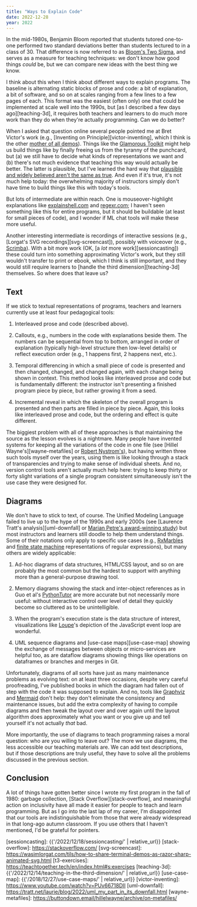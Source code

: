 ```yaml
---
title: "Ways to Explain Code"
date: 2022-12-28
year: 2022
---
```


In the mid-1980s, Benjamin Bloom reported that
students tutored one-to-one performed two standard deviations better than
students lectured to in a class of 30.
That difference is now referred to as [Bloom's Two Sigma][bloom-two-sigma],
and serves as a measure for teaching techniques:
we don't know how good things *could* be,
but we can compare new ideas with the best thing we know.

I think about this when I think about different ways to explain programs.
The baseline is alternating static blocks of prose and code:
a bit of explanation,
a bit of software,
and so on
at scales ranging from a few lines to a few pages of each.
This format was the easiest (often only) one that could be implemented at scale
well into the 1990s,
but [as I described a few days ago][teaching-3d],
it requires both teachers and learners to do much more work
than they do when they're actually programming.
Can we do better?

When I asked that question online
several people pointed me at Bret Victor's work
(e.g., [Inventing on Principle][victor-inventing],
which I think is the other [mother of all demos][mother-demos]).
Things like the [Glamorous Toolkit][glamorous] might help us build things like
by finally freeing us from the tyranny of the punchcard,
but (a) we still have to decide what kinds of representations we want
and (b) there's not much evidence that teaching this way would actually be better.
The latter is plausible,
but I've learned the hard way that [plausible and widely believed aren't the same as true][nwit-tdd].
And even if it's true,
it's not much help today:
the overwhelming majority of instructors simply don't have time to build things like this
with today's tools.

But lots of intermediate are within reach.
One is mouseover-highlight explanations like [explainshell.com][explainshell] and [regexr.com][regexr];
I haven't seen something like this for entire programs,
but it should be buildable (at least for small pieces of code),
and I wonder if ML chat tools will make these more useful.

Another interesting intermediate is recordings of interactive sessions
(e.g., [Lorgat's SVG recordings][svg-screencast]),
possibly with voiceover (e.g., [Scrimba][scrimba]).
With a bit more work (OK, [a *lot* more work][sessioncasting])
these could turn into something approximating Victor's work,
but they still wouldn't transfer to print or ebook,
which I think is still important,
and they would still require learners to [handle the third dimension][teaching-3d] themselves.
So where does that leave us?

## Text

If we stick to textual representations of programs,
teachers and learners currently use at least four pedagogical tools:

1. Interleaved prose and code (described above).

2. Callouts, e.g., numbers in the code with explanations beside them.
   The numbers can be sequential from top to bottom,
   arranged in order of explanation (typically high-level structure then low-level details)
   or reflect execution order (e.g., 1 happens first, 2 happens next, etc.).

3. Temporal differencing in which a small piece of code is presented
   and then changed, changed, and changed again,
   with each change being shown in context.
   This method looks like interleaved prose and code but is fundamentally different:
   the instructor isn't presenting a finished program piece by piece,
   but rather growing it from a seed.

4. Incremental reveal in which the skeleton of the overall program is presented
   and then parts are filled in piece by piece.
   Again, this looks like interleaved prose and code,
   but the ordering and effect is quite different.

The biggiest problem with all of these approaches is that
maintaining the source as the lesson evolves is a nightmare.
Many people have invented systems for keeping all the variations of the code in one file
(see [Hillel Wayne's][wayne-metafiles] or [Robert Nystrom's][nystrom-crafting]),
but having written three such tools myself over the years,
using them is like looking through a stack of transparencies and trying to make sense of individual sheets.
And no,
version control tools aren't actually much help here:
trying to keep thirty or forty slight variations of a single program consistent simultaneously
isn't the use case they were designed for.

## Diagrams

We don't have to stick to text, of course.
The Unified Modeling Language failed to live up to the hype of the 1990s and early 2000s
(see [Laurence Tratt's analysis][uml-downfall] or [Marian Petre's award-winning study][nwit-uml])
but most instructors and learners still doodle to help them understand things.
Some of their notations only apply to specific use cases
(e.g., [RxMarbles](https://rxmarbles.com/) and [finite state machine][fsm] representations of regular expressions),
but many others are widely applicable:

1. Ad-hoc diagrams of data structures, HTML/CSS layout, and so on are probably the most common
   but the hardest to support with anything more than a general-purpose drawing tool.

2. Memory diagrams showing the stack and inter-object references
   as in Guo et al's [PythonTutor][pythontutor]
   are more accurate but not necessarily more useful:
   without interactive control over level of detail
   they quickly become so cluttered as to be unintelligible.

3. When the program's execution state is the data structure of interest,
   visualizations like [Loupe][loupe]'s depiction of the JavaScript event loop are wonderful.

4. UML sequence diagrams and [use-case maps][use-case-map]
   showing the exchange of messages between objects or micro-services are helpful too,
   as are dataflow diagrams showing things like operations on dataframes
   or branches and merges in Git.

Unfortunately,
diagrams of all sorts have just as many maintenance problems as evolving text:
on at least three occasions,
despite very careful proofreading,
I've published books in which the diagram had fallen out of step with the code it was supposed to explain.
And no,
tools like [Graphviz][graphviz] and [Mermaid][mermaid] don't help:
they don't eliminate the consistency and maintenance issues,
but add the extra complexity of having to compile diagrams and then tweak the layout over and over again
until the layout algorithm does approximately what you want
or you give up and tell yourself it's not actually *that* bad.

More importantly,
the use of diagrams to teach programming raises a moral question:
who are you willing to leave out?
The more we use diagrams, the less accessible our teaching materials are.
We can add text descriptions,
but if those descriptions are truly useful,
they have to solve all the problems discussed in the previous section.

## Conclusion

A lot of things have gotten better since I wrote my first program in the fall of 1980:
garbage collection,
[Stack Overflow][stack-overflow],
and meaningful action on inclusivity
have all made it easier for people to teach and learn programming.
But as I go into the last lap of my career,
I'm disappointed that our tools are indistinguishable from those
that were already widespread in that long-ago autumn classroom.
If you use others that I haven't mentioned,
I'd be grateful for pointers.

[bloom-two-sigma]: https://en.wikipedia.org/wiki/Bloom%27s_2_sigma_problem
[explainshell]: https://explainshell.com/
[fsm]: https://en.wikipedia.org/wiki/Finite-state_machine
[glamorous]: https://gtoolkit.com/
[graphviz]: https://graphviz.org/
[loupe]: http://latentflip.com/loupe/
[mermaid]: https://mermaid.js.org/
[mother-demos]: https://en.wikipedia.org/wiki/The_Mother_of_All_Demos
[nwit-tdd]: https://neverworkintheory.org/2021/09/16/analyzing-the-effects-of-tdd-in-github.html
[nystrom-crafting]: http://journal.stuffwithstuff.com/2020/04/05/crafting-crafting-interpreters/
[nwit-uml]: https://neverworkintheory.org/2013/06/13/uml-in-practice-2.html
[pythontutor]: https://pythontutor.com/
[regexr]: https://regexr.com/
[scrimba]: https://scrimba.com/
[sessioncasting]: {{'/2022/12/18/sessioncasting/' | relative_url}}
[stack-overflow]: https://stackoverflow.com/
[svg-screencast]: https://wasimlorgat.com/tils/how-to-share-terminal-demos-as-razor-sharp-animated-svg.html
[t3-exercises]: https://teachtogether.tech/en/index.html#s:exercises
[teaching-3d]: {{'/2022/12/14/teaching-in-the-third-dimension/' | relative_url}}
[use-case-map]: {{'/2018/12/27/use-case-maps/' | relative_url}}
[victor-inventing]: https://www.youtube.com/watch?v=PUv66718DII
[uml-downfall]: https://tratt.net/laurie/blog/2022/uml_my_part_in_its_downfall.html
[wayne-metafiles]: https://buttondown.email/hillelwayne/archive/on-metafiles/

